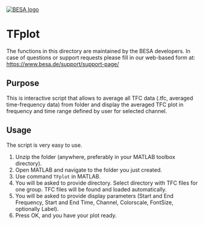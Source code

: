 [![BESA logo](https://www.besa.de/wp-content/uploads/2014/05/pre_logo.jpeg)](https://www.besa.de/)

# TFplot

The functions in this directory are maintained by the BESA developers.
In case of questions or support requests please fill in our web-based form at: https://www.besa.de/support/support-page/

## Purpose

This is interactive script that allows to average all TFC data (.tfc, averaged time-frequency data) from folder and display the averaged TFC plot in frequency and time range defined by user for selected channel.

## Usage

The script is very easy to use. 

1.	Unzip the folder (anywhere, preferably in your MATLAB toolbox directory).
2.	Open MATLAB and navigate to the folder you just created.
3.	Use command `TFplot` in MATLAB.
4.	You will be asked to provide directory. Select directory with TFC files for one group. TFC files will be found and loaded automatically.
5.	You will be asked to provide display parameters (Start and End Frequency, Start and End Time, Channel, Colorscale, FontSize, optionally Label).
6.	Press OK, and you have your plot ready.
